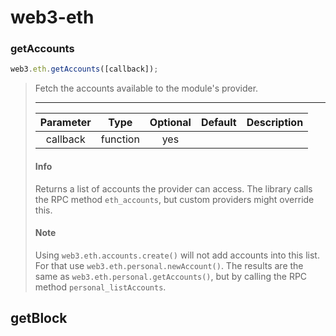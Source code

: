 # web3-eth

### getAccounts
```js
web3.eth.getAccounts([callback]);
```
> Fetch the accounts available to the module's provider.
> <hr>
>
> | Parameter | Type | Optional | Default | Description |
> |:-:|:-:|:-:|:-:|:-:|
> | callback | function | yes |  |  |
>
> #### Info
> Returns a list of accounts the provider can access. The library calls the RPC method `eth_accounts`, but custom providers might override this.
>
> #### Note
> Using `web3.eth.accounts.create()` will not add accounts into this list. For that use `web3.eth.personal.newAccount()`.
> The results are the same as `web3.eth.personal.getAccounts()`, but by calling the RPC method `personal_listAccounts`.

## getBlock
